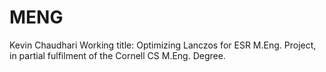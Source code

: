 # MENG

Kevin Chaudhari
Working title: Optimizing Lanczos for ESR
M.Eng. Project, in partial fulfilment of the Cornell CS M.Eng. Degree.  